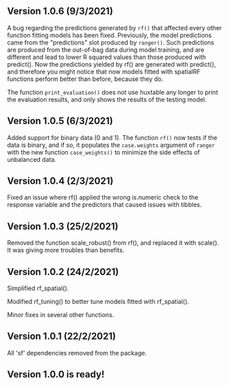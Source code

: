 ## Version 1.0.6 (9/3/2021)

A bug regarding the predictions generated by `rf()` that affected every other function fitting models has been fixed. Previously, the model predictions came from the "predictions" slot produced by `ranger()`. Such predictions are produced from the out-of-bag data during model training, and are different and lead to lower R squared values than those produced with predict(). Now the predictions yielded by rf() are generated with predict(), and therefore you might notice that now models fitted with spatialRF functions perform better than before, because they do.

The function `print_evaluation()` does not use huxtable any longer to print the evaluation results, and only shows the results of the testing model.

## Version 1.0.5 (6/3/2021)

Added support for binary data (0 and 1). The function `rf()` now tests if the data is binary, and if so, it populates the `case.weights` argument of `ranger` with the new function `case_weights()` to minimize the side effects of unbalanced data.

## Version 1.0.4 (2/3/2021)

Fixed an issue where rf() applied the wrong is.numeric check to the response variable and the predictors that caused issues with tibbles.

## Version 1.0.3 (25/2/2021)

Removed the function scale_robust() from rf(), and replaced it with scale(). It was giving more troubles than benefits.

## Version 1.0.2 (24/2/2021)

Simplified rf_spatial().

Modified rf_tuning() to better tune models fitted with rf_spatial().

Minor fixes in several other functions.

## Version 1.0.1 (22/2/2021)

All 'sf' dependencies removed from the package.

## Version 1.0.0 is ready!
